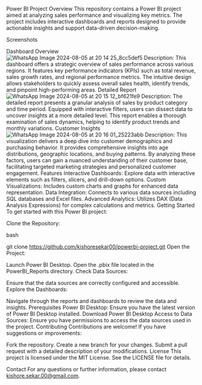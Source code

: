Power BI Project
Overview
This repository contains a Power BI project aimed at analyzing sales performance and visualizing key metrics. The project includes interactive dashboards and reports designed to provide actionable insights and support data-driven decision-making.

Screenshots

Dashboard Overview
![WhatsApp Image 2024-08-05 at 20 14 25_8cc5def5](https://github.com/user-attachments/assets/586bbb64-0b27-44f4-a9c0-9c62056d7bdd)
Description: This dashboard offers a strategic overview of sales performance across various regions. It features key performance indicators (KPIs) such as total revenue, sales growth rates, and regional performance metrics. The intuitive design allows stakeholders to quickly assess overall sales health, identify trends, and pinpoint high-performing areas.
Detailed Report
![WhatsApp Image 2024-08-05 at 20 15 12_bf621fe9](https://github.com/user-attachments/assets/ad27968c-6de4-4964-ab1a-b31e23d3fb0d)
Description: The detailed report presents a granular analysis of sales by product category and time period. Equipped with interactive filters, users can dissect data to uncover insights at a more detailed level. This report enables a thorough examination of sales dynamics, helping to identify product trends and monthly variations.
Customer Insights
![WhatsApp Image 2024-08-05 at 20 16 01_25223abb](https://github.com/user-attachments/assets/36677a4f-5702-464e-8d0c-33558b479198)
Description: This visualization delivers a deep dive into customer demographics and purchasing behavior. It provides comprehensive insights into age distributions, geographic locations, and buying patterns. By analyzing these factors, users can gain a nuanced understanding of their customer base, facilitating targeted marketing strategies and personalized customer engagement.
Features
Interactive Dashboards: Explore data with interactive elements such as filters, slicers, and drill-down options.
Custom Visualizations: Includes custom charts and graphs for enhanced data representation.
Data Integration: Connects to various data sources including SQL databases and Excel files.
Advanced Analytics: Utilizes DAX (Data Analysis Expressions) for complex calculations and metrics.
Getting Started
To get started with this Power BI project:

Clone the Repository:

bash

git clone https://github.com/kishoresekar00/powerbi-project.git
Open the Project:

Launch Power BI Desktop.
Open the .pbix file located in the PowerBI_Reports directory.
Check Data Sources:

Ensure that the data sources are correctly configured and accessible.
Explore the Dashboards:

Navigate through the reports and dashboards to review the data and insights.
Prerequisites
Power BI Desktop: Ensure you have the latest version of Power BI Desktop installed. Download Power BI Desktop
Access to Data Sources: 
Ensure you have permissions to access the data sources used in the project.
Contributing
Contributions are welcome! If you have suggestions or improvements:

Fork the repository.
Create a new branch for your changes.
Submit a pull request with a detailed description of your modifications.
License
This project is licensed under the MIT License. See the LICENSE file for details.

Contact
For any questions or further information, please contact kishore.sekar.00@gmail.com.

